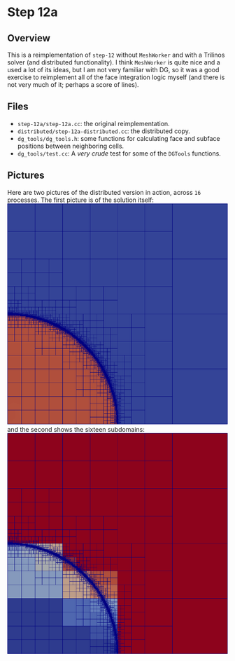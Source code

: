Step 12a
========

Overview
--------
This is a reimplementation of `step-12` without `MeshWorker` and with a Trilinos
solver (and distributed functionality). I think `MeshWorker` is quite nice and a
used a lot of its ideas, but I am not very familiar with DG, so it was a good
exercise to reimplement all of the face integration logic myself (and there is
not very much of it; perhaps a score of lines).

Files
-----
* `step-12a/step-12a.cc`: the original reimplementation.
* `distributed/step-12a-distributed.cc`: the distributed copy.
* `dg_tools/dg_tools.h`: some functions for calculating face and subface
  positions between neighboring cells.
* `dg_tools/test.cc`: A *very crude* test for some of the `DGTools` functions.

Pictures
--------
Here are two pictures of the distributed version in action, across `16`
processes. The first picture is of the solution itself:
![Solution](https://raw.githubusercontent.com/drwells/dealii-step-12a/master/distributed/solution.png)
and the second shows the sixteen subdomains:
![Subdomains](https://raw.githubusercontent.com/drwells/dealii-step-12a/master/distributed/subdomains.png)

